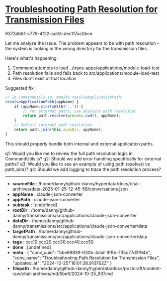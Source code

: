 # [Troubleshooting Path Resolution for Transmission Files](https://claude.ai/chat/5be69839-030b-4daf-9f8b-735c77d3f94e)

9373db81-c779-4f22-ac63-dec117ac0bce

 Let me analyze the issue. The problem appears to be with path resolution - the system is looking in the wrong directory for the transmission files.

Here's what's happening:
1. Command attempts to load ../trans-apps/applications/module-load-test
2. Path resolution fails and falls back to src/applications/module-load-test
3. Files don't exist at that location

Suggested fix:

```javascript
// In CommandUtils.js, modify resolveApplicationPath:
resolveApplicationPath(appName) {
    if (appName.startsWith('..')) {
        // For external paths, use absolute path resolution
        return path.resolve(process.cwd(), appName);
    }
    // Default internal path resolution
    return path.join(this.appsDir, appName);
}
```

This should properly handle both internal and external application paths.

q1: Would you like me to review the full path resolution logic in CommandUtils.js?
q2: Should we add error handling specifically for external paths?
q3: Would you like to see an example of using path.resolve() vs path.join()?
q4: Should we add logging to trace the path resolution process?

---

* **sourceFile** : /home/danny/github-danny/hyperdata/docs/chat-archives/data-2025-01-25-12-45-58/conversations.json
* **appName** : claude-json-converter
* **appPath** : claude-json-converter
* **subtask** : [undefined]
* **rootDir** : /home/danny/github-danny/transmissions/src/applications/claude-json-converter
* **dataDir** : /home/danny/github-danny/transmissions/src/applications/claude-json-converter/data
* **targetPath** : /home/danny/github-danny/transmissions/src/applications/claude-json-converter/data
* **tags** : ccc10.ccc20.ccc30.ccc40.ccc50
* **done** : [undefined]
* **meta** : {
  "conv_uuid": "5be69839-030b-4daf-9f8b-735c77d3f94e",
  "conv_name": "Troubleshooting Path Resolution for Transmission Files",
  "updated_at": "2024-10-25T16:01:38.910762Z"
}
* **filepath** : /home/danny/github-danny/hyperdata/docs/postcraft/content-raw/chat-archives/md/5be6/2024-10-25_937.md